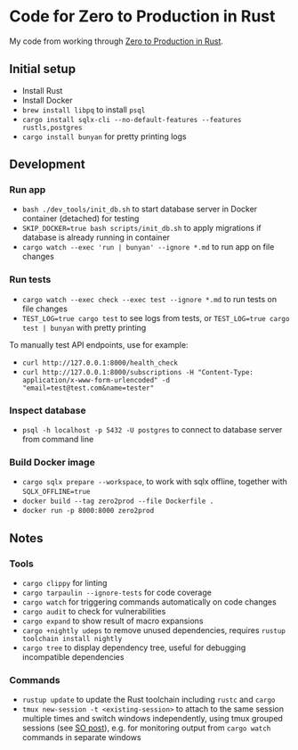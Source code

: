 # Code for Zero to Production in Rust

My code from working through [Zero to Production in Rust].

[Zero to Production in Rust]: https://www.zero2prod.com

## Initial setup

- Install Rust
- Install Docker
- `brew install libpq` to install `psql`
- `cargo install sqlx-cli --no-default-features --features rustls,postgres`
- `cargo install bunyan` for pretty printing logs

## Development

### Run app

- `bash ./dev_tools/init_db.sh` to start database server in Docker container (detached) for testing
- `SKIP_DOCKER=true bash scripts/init_db.sh` to apply migrations if database is already running in container
- `cargo watch --exec 'run | bunyan' --ignore *.md` to run app on file changes

### Run tests

- `cargo watch --exec check --exec test --ignore *.md` to run tests on file changes
- `TEST_LOG=true cargo test` to see logs from tests, or `TEST_LOG=true cargo test | bunyan` with pretty printing

To manually test API endpoints, use for example:

- `curl http://127.0.0.1:8000/health_check`
- `curl http://127.0.0.1:8000/subscriptions -H "Content-Type: application/x-www-form-urlencoded" -d "email=test@test.com&name=tester"`

### Inspect database

- `psql -h localhost -p 5432 -U postgres` to connect to database server from command line

### Build Docker image

- `cargo sqlx prepare --workspace`, to work with sqlx offline, together with `SQLX_OFFLINE=true`
- `docker build --tag zero2prod --file Dockerfile .`
- `docker run -p 8000:8000 zero2prod`

## Notes

### Tools

- `cargo clippy` for linting
- `cargo tarpaulin --ignore-tests` for code coverage
- `cargo watch` for triggering commands automatically on code changes
- `cargo audit` to check for vulnerabilities
- `cargo expand` to show result of macro expansions
- `cargo +nightly udeps` to remove unused dependencies, requires `rustup toolchain install nightly`
- `cargo tree` to display dependency tree, useful for debugging incompatible dependencies

### Commands

- `rustup update` to update the Rust toolchain including `rustc` and `cargo`
- `tmux new-session -t <existing-session>` to attach to the same session multiple times and switch windows independently, using tmux grouped sessions (see [SO post](https://unix.stackexchange.com/a/24288)), e.g. for monitoring output from `cargo watch` commands in separate windows
